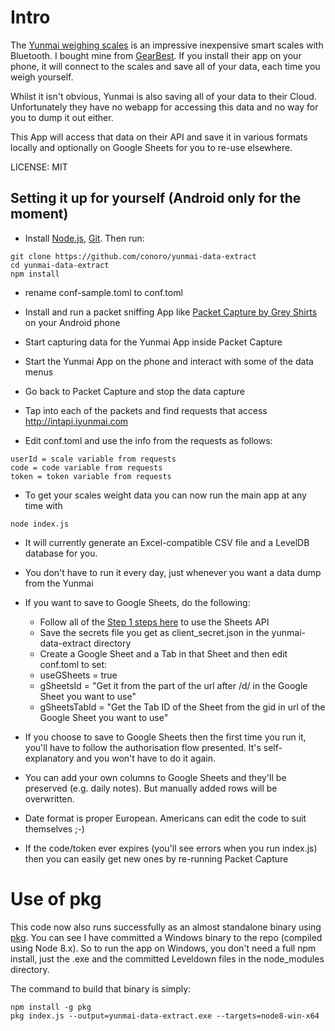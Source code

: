 # Intro
The [Yunmai weighing scales](http://www.iyunmai.com/us/light/) is an impressive inexpensive smart scales with Bluetooth. I bought mine from [GearBest](http://www.gearbest.com/monitoring-testing/pp_332025.html). If you install their app on your phone, it will connect to the scales and save all of your data, each time you weigh yourself.

Whilst it isn't obvious, Yunmai is also saving all of your data to their Cloud. Unfortunately they have no webapp for accessing this data and no way for you to dump it out either.

This App will access that data on their API and save it in various formats locally and optionally on Google Sheets for you to re-use elsewhere.

LICENSE: MIT

## Setting it up for yourself (Android only for the moment)
* Install [Node.js](https://nodejs.org/en/), [Git](https://git-scm.com/). Then run:

```
git clone https://github.com/conoro/yunmai-data-extract
cd yunmai-data-extract
npm install
```
* rename conf-sample.toml to conf.toml

* Install and run a packet sniffing App like [Packet Capture by Grey Shirts](https://play.google.com/store/apps/details?id=app.greyshirts.sslcapture&hl=en_IE) on your Android phone
* Start capturing data for the Yunmai App inside Packet Capture
* Start the Yunmai App on the phone and interact with some of the data menus
* Go back to Packet Capture and stop the data capture
* Tap into each of the packets and find requests that access http://intapi.iyunmai.com
* Edit conf.toml and use the info from the requests as follows:

```
userId = scale variable from requests
code = code variable from requests
token = token variable from requests
```   

* To get your scales weight data you can now run the main app at any time with

```
node index.js
```
* It will currently generate an Excel-compatible CSV file and a LevelDB database for you.
* You don't have to run it every day, just whenever you want a data dump from the Yunmai

* If you want to save to Google Sheets, do the following:
  * Follow all of the [Step 1 steps here](https://developers.google.com/sheets/api/quickstart/nodejs) to use the Sheets API
  * Save the secrets file you get as client_secret.json in the yunmai-data-extract directory
  * Create a Google Sheet and a Tab in that Sheet and then edit conf.toml to set:
  * useGSheets = true
  * gSheetsId = "Get it from the part of the url after /d/ in the Google Sheet you want to use"
  * gSheetsTabId = "Get the Tab ID of the Sheet from the gid in url of the Google Sheet you want to use"


* If you choose to save to Google Sheets then the first time you run it, you'll have to follow the authorisation flow presented. It's self-explanatory and you won't have to do it again.
* You can add your own columns to Google Sheets and they'll be preserved (e.g. daily notes). But manually added rows will be overwritten.
* Date format is proper European. Americans can edit the code to suit themselves ;-)

* If the code/token ever expires (you'll see errors when you run index.js) then you can easily get new ones by re-running Packet Capture

# Use of pkg
This code now also runs successfully as an almost standalone binary using [pkg](https://github.com/zeit/pkg). You can see I have committed a Windows binary to the repo (compiled using Node 8.x). So to run the app on Windows, you don't need a full npm install, just the .exe and the committed Leveldown files in the node_modules directory.

The command to build that binary is simply:

```
npm install -g pkg
pkg index.js --output=yunmai-data-extract.exe --targets=node8-win-x64

```
